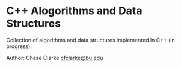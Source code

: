 # C++ Alogorithms and Data Structures
Collection of algorithms and data structures implemented in C++ (in progress). 

Author: Chase Clarke cfclarke@bu.edu
